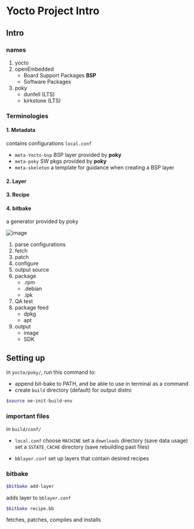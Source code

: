 # Yocto Project Intro

## Intro

### names

1. yocto
2. openEmbedded
   - Board Support Packages **BSP**
   - Software Packages
3. poky
    - dunfell (LTS)
    - kirkstone (LTS)

### Terminologies

#### 1. Metadata

contains configurations `local.conf`

- `meta-Yocto-bsp`
  BSP layer provided by **poky**
- `meta-poky`
  SW pkgs provided by **poky**
- `meta-skeleton`
  a template for guidance when creating a BSP layer

#### 2. Layer

#### 3. Recipe

#### 4. bitbake

a generator provided by poky

![image](https://github.com/yasminEzF/iti_notes/assets/109252157/174941c2-6227-4536-aaf8-e1435087436c)

1. parse configurations
2. fetch
3. patch
4. configure
5. output source
6. package
    - .rpm
    - .debian
    - .ipk
7. QA test
8. package feed
    - dpkg
    - apt
9. output
    - image
    - SDK

## Setting up

in `yocto/poky/`, run this command to:

- append bit-bake to PATH, and be able to use in terminal as a command
- create `build` directory (default) for output distro

```bash
$source oe-init-build-env
```

### important files

in `build/conf/`

- `local.conf`
  choose `MACHINE`
  set a `downloads` directory (save data usage)
  set a `SSTATE_CACHE` directory (save rebuilding past files)

- `bblayer.conf`
  set up layers that contain desired recipes

### bitbake

```bash
$bitbake add-layer
```

adds layer to `bblayer.conf`

```bash
$bitbake recipe.bb
```

fetches, patches, compiles and installs
